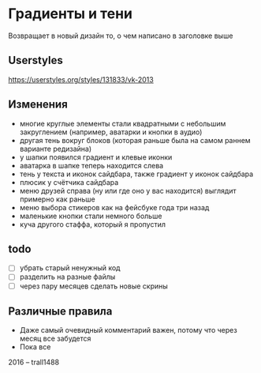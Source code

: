 # Градиенты и тени
Возвращает в новый дизайн то, о чем написано в заголовке выше

## Userstyles
https://userstyles.org/styles/131833/vk-2013

## Изменения
- многие круглые элементы стали квадратными с небольшим закруглением (например, аватарки и кнопки в аудио)
- другая тень вокруг блоков (которая раньше была на самом раннем варианте редизайна)
- у шапки появился градиент и клевые иконки
- аватарка в шапке теперь находится слева
- тень у текста и иконок сайдбара, также градиент у иконок сайдбара
- плюсик у счётчика сайдбара
- меню друзей справа (ну или где оно у вас находится) выглядит примерно как раньше
- меню выбора стикеров как на фейсбуке года три назад
- маленькие кнопки стали немного больше
- куча другого стаффа, который я пропустил


## todo
- [ ] убрать старый ненужный код
- [ ] разделить на разные файлы
- [ ] через пару месяцев сделать новые скрины

## Различные правила
* Даже самый очевидный комментарий важен, потому что через месяц все забудется
* Пока все

2016 – trall1488
